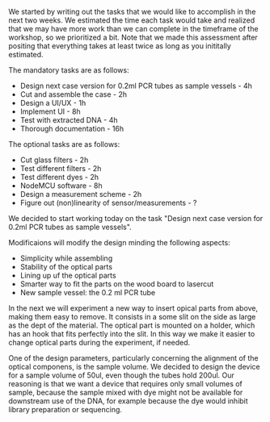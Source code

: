 We started by writing out the tasks that we would like to accomplish in the next two weeks. We estimated the time each task would take and realized that we may have more work than we can complete in the timeframe of the workshop, so we prioritized a bit. Note that we made this assessment after positing that everything takes at least twice as long as you inititally estimated.

The mandatory tasks are as follows:

* Design next case version for 0.2ml PCR tubes as sample vessels - 4h
* Cut and assemble the case - 2h
* Design a UI/UX - 1h
* Implement UI - 8h
* Test with extracted DNA - 4h
* Thorough documentation - 16h

The optional tasks are as follows:

* Cut glass filters - 2h
* Test different filters - 2h
* Test different dyes - 2h
* NodeMCU software - 8h
* Design a measurement scheme - 2h
* Figure out (non)linearity of sensor/measurements - ?

We decided to start working today on the task "Design next case version for 0.2ml PCR tubes as sample vessels".

Modificaions will modify the design minding the following aspects:

* Simplicity while assembling
* Stability of the optical parts
* Lining up uf the optical parts
* Smarter way to fit the parts on the wood board to lasercut
* New sample vessel: the 0.2 ml PCR tube

In the next we will experiment a new way to insert opical parts from above, making them easy to remove. It consists in a some slit on the side as large as the dept of the material. The optical part is mounted on a holder, which has an hook that fits perfectly into the slit. In this way we make it easier to change optical parts during the experiment, if needed.

One of the design parameters, particularly concerning the alignment of the optical componens, is the sample volume. We decided to design the device for a sample volume of 50ul, even though the tubes hold 200ul. Our reasoning is that we want a device that requires only small volumes of sample, because the sample mixed with dye might not be available for downstream use of the DNA, for example because the dye would inhibit library preparation or sequencing.
